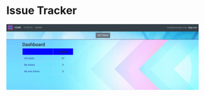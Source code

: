 # Issue Tracker


![home](https://github.com/ed-987/issue_tracker/blob/main/screen_shots/home.png)


